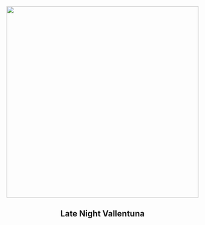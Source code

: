 
<p align="center"><img src="https://apod.nasa.gov/apod/image/2408/PerseidM45Aurora_Heden1024.jpg" width="500" height="500"></p>
<h2 align="center"> Late Night Vallentuna</h2>
